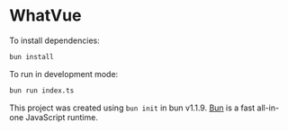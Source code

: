 # WhatVue

To install dependencies:

```bash
bun install
```

To run in development mode:

```bash
bun run index.ts
```

This project was created using `bun init` in bun v1.1.9. [Bun](https://bun.sh) is a fast all-in-one JavaScript runtime.
